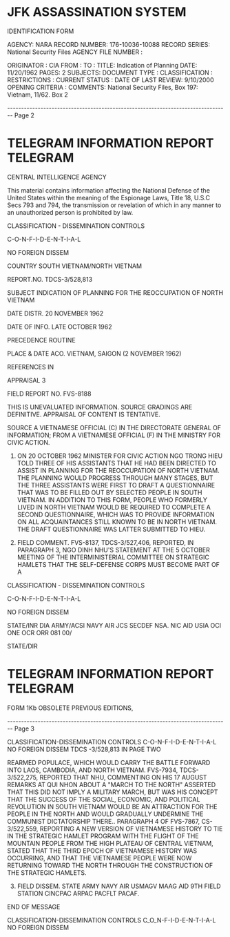 # JFK ASSASSINATION SYSTEM
IDENTIFICATION FORM

AGENCY: NARA
RECORD NUMBER: 176-10036-10088
RECORD SERIES: National Security Files
AGENCY FILE NUMBER :

ORIGINATOR : CIA
FROM :
TO :
TITLE: Indication of Planning
DATE: 11/20/1962
PAGES: 2
SUBJECTS:
DOCUMENT TYPE :
CLASSIFICATION :
RESTRICTIONS :
CURRENT STATUS :
DATE OF LAST REVIEW: 9/10/2000
OPENING CRITERIA :
COMMENTS: National Security Files, Box 197: Vietnam, 11/62. Box 2


-------------------------------------------------------------------------------- Page 2

# TELEGRAM INFORMATION REPORT TELEGRAM

CENTRAL INTELLIGENCE AGENCY

This material contains information affecting the National Defense of the United States within the meaning of the Espionage Laws, Title 18, U.S.C Secs 793 and 794, the transmission or revelation of which in any manner to an unauthorized person is prohibited by law.

CLASSIFICATION - DISSEMINATION CONTROLS

C-O-N-F-I-D-E-N-T-I-A-L

NO FOREIGN DISSEM

COUNTRY SOUTH VIETNAM/NORTH VIETNAM

REPORT.NO. TDCS-3/528,813

SUBJECT INDICATION OF PLANNING FOR THE REOCCUPATION OF NORTH VIETNAM

DATE DISTR. 20 NOVEMBER 1962

DATE OF INFO. LATE OCTOBER 1962

PRECEDENCE ROUTINE

PLACE & DATE ACO. VIETNAM, SAIGON (2 NOVEMBER 1962)

REFERENCES IN

APPRAISAL 3

FIELD REPORT NO. FVS-8188

THIS IS UNEVALUATED INFORMATION. SOURCE GRADINGS ARE DEFINITIVE. APPRAISAL OF CONTENT IS TENTATIVE.

SOURCE A VIETNAMESE OFFICIAL (C) IN THE DIRECTORATE GENERAL OF INFORMATION; FROM A VIETNAMESE OFFICIAL (F) IN THE MINISTRY FOR CIVIC ACTION.

1. ON 20 OCTOBER 1962 MINISTER FOR CIVIC ACTION NGO TRONG HIEU TOLD THREE OF HIS ASSISTANTS THAT HE HAD BEEN DIRECTED TO ASSIST IN PLANNING FOR THE REOCCUPATION OF NORTH VIETNAM. THE PLANNING WOULD PROGRESS THROUGH MANY STAGES, BUT THE THREE ASSISTANTS WERE FIRST TO DRAFT A QUESTIONNAIRE THAT WAS TO BE FILLED OUT BY SELECTED PEOPLE IN SOUTH VIETNAM. IN ADDITION TO THIS FORM, PEOPLE WHO FORMERLY LIVED IN NORTH VIETNAM WOULD BE REQUIRED TO COMPLETE A SECOND QUESTIONNAIRE, WHICH WAS TO PROVIDE INFORMATION ON ALL ACQUAINTANCES STILL KNOWN TO BE IN NORTH VIETNAM. THE DRAFT QUESTIONNAIRE WAS LATTER SUBMITTED TO HIEU.

2. FIELD COMMENT. FVS-8137, TDCS-3/527,406, REPORTED, IN PARAGRAPH 3, NGO DINH NHU'S STATEMENT AT THE 5 OCTOBER MEETING OF THE INTERMINISTERIAL COMMITTEE ON STRATEGIC HAMLETS THAT THE SELF-DEFENSE CORPS MUST BECOME PART OF A

CLASSIFICATION - DISSEMINATION CONTROLS

C-O-N-F-I-D-E-N-T-I-A-L

NO FOREIGN DISSEM

STATE/INR DIA ARMY/ACSI NAVY AIR JCS SECDEF NSA. NIC AID USIA OCI ONE OCR ORR 081 00/

STATE/DIR

# TELEGRAM INFORMATION REPORT TELEGRAM

FORM 1Kb OBSOLETE PREVIOUS EDITIONS,


-------------------------------------------------------------------------------- Page 3

CLASSIFICATION-DISSEMINATION CONTROLS
C-O-N-F-I-D-E-N-T-I-A-L NO FOREIGN DISSEM TDCS -3/528,813 IN
PAGE TWO

REARMED POPULACE, WHICH WOULD CARRY THE BATTLE FORWARD INTO LAOS, CAMBODIA, AND
NORTH VIETNAM. FVS-7934, TDCS-3/522,275, REPORTED THAT NHU, COMMENTING ON HIS
17 AUGUST REMARKS AT QUI NHON ABOUT A "MARCH TO THE NORTH" ASSERTED THAT THIS DID
NOT IMPLY A MILITARY MARCH, BUT WAS HIS CONCEPT THAT THE SUCCESS OF THE SOCIAL,
ECONOMIC, AND POLITICAL REVOLUTION IN SOUTH VIETNAM WOULD BE AN ATTRACTION FOR THE
PEOPLE IN THE NORTH AND WOULD GRADUALLY UNDERMINE THE COMMUNIST DICTATORSHIP THERE..
PARAGRAPH 4 OF FVS-7867, CS-3/522,559, REPORTING A NEW VERSION OF VIETNAMESE HISTORY
TO TIE IN THE STRATEGIC HAMLET PROGRAM WITH THE FLIGHT OF THE MOUNTAIN PEOPLE FROM
THE HIGH PLATEAU OF CENTRAL VIETNAM, STATED THAT THE THIRD EPOCH OF VIETNAMESE
HISTORY WAS OCCURRING, AND THAT THE VIETNAMESE PEOPLE WERE NOW RETURNING TOWARD
THE NORTH THROUGH THE CONSTRUCTION OF THE STRATEGIC HAMLETS.

3. FIELD DISSEM. STATE ARMY NAVY AIR USMAGV MAAG AID 9TH FIELD STATION
   CINCPAC ARPAC PACFLT PACAF.

END OF MESSAGE

CLASSIFICATION-DISSEMINATION CONTROLS
C_O_N-F-I-D-E-N-T-I-A-L NO FOREIGN DISSEM
